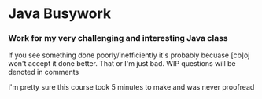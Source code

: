 # Java Busywork
### Work for my very challenging and interesting Java class
If you see something done poorly/inefficiently it's probably becuase \[cb\]oj won't accept it done better. That or I'm just bad. 
WIP questions will be denoted in comments

I'm pretty sure this course took 5 minutes to make and was never proofread